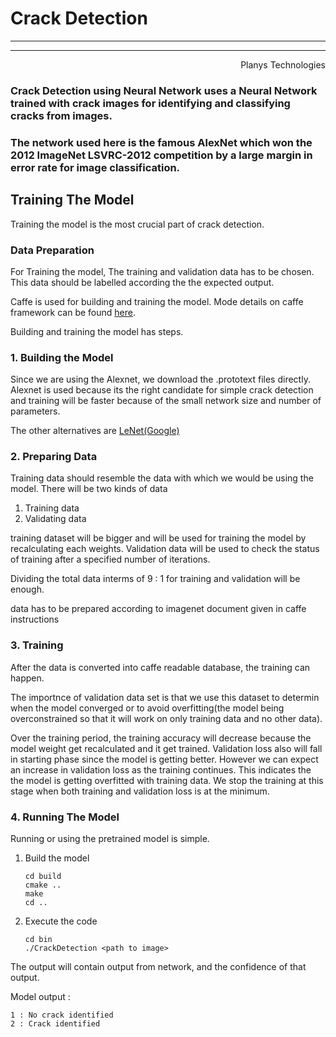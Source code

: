 # Crack Detection 
-----------------    
-----------------   
                                    
<div style="text-align: right"> Planys Technologies </div>

### Crack Detection using Neural Network uses a Neural Network trained with crack images for identifying and classifying cracks from images.

### The network used here is the famous AlexNet which won the 2012 ImageNet LSVRC-2012 competition by a large margin in error rate for image classification.

## Training The Model

Training the model is the most crucial part of crack detection.

### Data Preparation

For Training the model, The training and validation data has to be chosen. This data should be labelled according the the expected output.

Caffe is used for building and training the model. Mode details on caffe framework can be found [here](http://caffe.berkeleyvision.org/).

Building and training the model has steps.

### 1. Building the Model
    
Since we are using the Alexnet, we download the .prototext files directly. Alexnet is used because its the right candidate for simple crack detection and training will be faster because of the small network size and number of parameters.

The other alternatives are [LeNet(Google)](http://deeplearning.net/tag/googlenet/)

### 2. Preparing Data

Training data should resemble the data with which we would be using the model. There will be two kinds of data
1. Training data
2. Validating data

training dataset will be bigger and will be used for training the model by recalculating each weights. 
Validation data will be used to check the status of training after a specified number of iterations.

Dividing the total data interms of 9 : 1 for training and validation will be enough.

data has to be prepared according to imagenet document given in caffe instructions

### 3. Training

After the data is converted into caffe readable database, the training can happen.

 The importnce of validation data set is that we use this dataset to determin when the model converged or to avoid overfitting(the model being overconstrained so that it will work on only training data and no other data).

Over the training period, the training accuracy will decrease because the model weight get recalculated and it get trained. Validation loss also will fall in starting phase since the model is getting better. However we can expect an increase in validation loss as the training continues. This indicates the the model is getting overfitted with training data. We stop the training at this stage when both training and validation loss is at the minimum.


### 4. Running The Model

Running or using the pretrained model is simple.
1. Build the model

    ``` 
    cd build
    cmake ..
    make
    cd ..
    ```
2. Execute the code

    ```
    cd bin
    ./CrackDetection <path to image>
    ```

The output will contain output from network, and the confidence of that output.

Model output : 

    1 : No crack identified
    2 : Crack identified